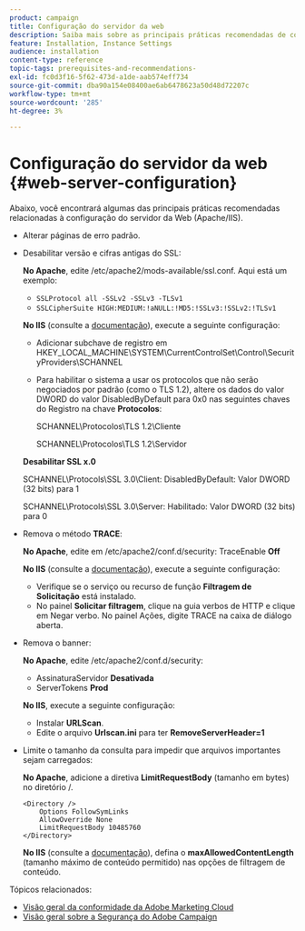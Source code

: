 ```yaml
---
product: campaign
title: Configuração do servidor da web
description: Saiba mais sobre as principais práticas recomendadas de configuração do servidor Web
feature: Installation, Instance Settings
audience: installation
content-type: reference
topic-tags: prerequisites-and-recommendations-
exl-id: fc0d3f16-5f62-473d-a1de-aab574eff734
source-git-commit: dba90a154e08400ae6ab6478623a50d48d72207c
workflow-type: tm+mt
source-wordcount: '285'
ht-degree: 3%

---
```


# Configuração do servidor da web {#web-server-configuration}



Abaixo, você encontrará algumas das principais práticas recomendadas relacionadas à configuração do servidor da Web (Apache/IIS).

* Alterar páginas de erro padrão.

* Desabilitar versão e cifras antigas do SSL:

  **No Apache**, edite /etc/apache2/mods-available/ssl.conf. Aqui está um exemplo:

   * `SSLProtocol all -SSLv2 -SSLv3 -TLSv1`
   * `SSLCipherSuite HIGH:MEDIUM:!aNULL:!MD5:!SSLv3:!SSLv2:!TLSv1`

  **No IIS** (consulte a [documentação](https://support.microsoft.com/en-us/kb/245030)), execute a seguinte configuração:

   * Adicionar subchave de registro em HKEY_LOCAL_MACHINE\SYSTEM\CurrentControlSet\Control\SecurityProviders\SCHANNEL
   * Para habilitar o sistema a usar os protocolos que não serão negociados por padrão (como o TLS 1.2), altere os dados do valor DWORD do valor DisabledByDefault para 0x0 nas seguintes chaves do Registro na chave **Protocolos**:

     SCHANNEL\Protocolos\TLS 1.2\Cliente

     SCHANNEL\Protocolos\TLS 1.2\Servidor

  **Desabilitar SSL x.0**

  SCHANNEL\Protocols\SSL 3.0\Client: DisabledByDefault: Valor DWORD (32 bits) para 1

  SCHANNEL\Protocols\SSL 3.0\Server: Habilitado: Valor DWORD (32 bits) para 0

* Remova o método **TRACE**:

  **No Apache**, edite em /etc/apache2/conf.d/security: TraceEnable **Off**

  **No IIS** (consulte a [documentação](https://www.iis.net/configreference/system.webserver/security/requestfiltering/verbs)), execute a seguinte configuração:

   * Verifique se o serviço ou recurso de função **Filtragem de Solicitação** está instalado.
   * No painel **Solicitar filtragem**, clique na guia verbos de HTTP e clique em Negar verbo. No painel Ações, digite TRACE na caixa de diálogo aberta.

* Remova o banner:

  **No Apache**, edite /etc/apache2/conf.d/security:

   * AssinaturaServidor **Desativada**
   * ServerTokens **Prod**

  **No IIS**, execute a seguinte configuração:

   * Instalar **URLScan**.
   * Edite o arquivo **Urlscan.ini** para ter **RemoveServerHeader=1**

* Limite o tamanho da consulta para impedir que arquivos importantes sejam carregados:

  **No Apache**, adicione a diretiva **LimitRequestBody** (tamanho em bytes) no diretório /.

  ```
  <Directory />
      Options FollowSymLinks
      AllowOverride None
      LimitRequestBody 10485760
  </Directory>
  ```

  **No IIS** (consulte a [documentação](https://www.iis.net/configreference/system.webserver/security/requestfiltering/requestlimits)), defina o **maxAllowedContentLength** (tamanho máximo de conteúdo permitido) nas opções de filtragem de conteúdo.

Tópicos relacionados:

* [Visão geral da conformidade da Adobe Marketing Cloud](https://experienceleague.adobe.com/pt-br/docs/experience-platform/landing/governance-privacy-security/overview#privacy)
* [Visão geral sobre a Segurança do Adobe Campaign](https://experienceleague.adobe.com/pt-br/docs/experience-platform/landing/governance-privacy-security/overview#security)
